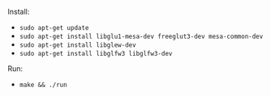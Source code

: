 Install:
- `sudo apt-get update`
- `sudo apt-get install libglu1-mesa-dev freeglut3-dev mesa-common-dev`
- `sudo apt-get install libglew-dev`
- `sudo apt-get install libglfw3 libglfw3-dev`

Run:
- `make && ./run`
